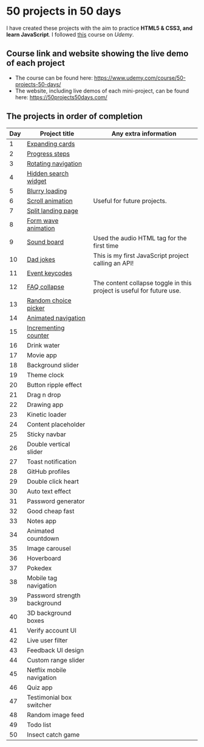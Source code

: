 
# 50 projects in 50 days
I have created these projects with the aim to practice **HTML5 & CSS3, and learn JavaScript**. I followed [this](https://www.udemy.com/course/50-projects-50-days/) course on _Udemy_.

## Course link and website showing the live demo of each project
 * The course can be found here: https://www.udemy.com/course/50-projects-50-days/
 * The website, including live demos of each mini-project, can be found here: https://50projects50days.com/ 

## The projects in order of completion

|Day|Project title|Any extra information|
|---|-------------|---------------------|
|1|[Expanding cards](https://github.com/SarahDuncan/50-projects-50-days-js/tree/main/Expanding%20cards%20(day%201))|
|2|[Progress steps](https://github.com/SarahDuncan/50-projects-50-days-js/tree/main/Progress%20steps%20(day%202))|
|3|[Rotating navigation](https://github.com/SarahDuncan/50-projects-50-days-js/tree/main/Rotating%20navigation%20(day%203))|
|4|[Hidden search widget](https://github.com/SarahDuncan/50-projects-50-days-js/tree/main/Hidden%20search%20widget%20(day%204))|
|5|[Blurry loading](https://github.com/SarahDuncan/50-projects-50-days-js/tree/main/Blurry%20loading%20(day%205))|
|6|[Scroll animation](https://github.com/SarahDuncan/50-projects-50-days-js/tree/main/Scroll%20animation%20(day%206))|Useful for future projects.|
|7|[Split landing page](https://github.com/SarahDuncan/50-projects-50-days-js/tree/main/Split%20landing%20page%20(day%207))|
|8|[Form wave animation](https://github.com/SarahDuncan/50-projects-50-days-js/tree/main/Form%20wave%20(day%208))|
|9|[Sound board](https://github.com/SarahDuncan/50-projects-50-days-js/tree/main/Sound%20board%20(day%209))|Used the audio HTML tag for the first time|
|10|[Dad jokes](https://github.com/SarahDuncan/50-projects-50-days-js/tree/main/Dad%20jokes%20(day%2010))|This is my first JavaScript project calling an API!|
|11|[Event keycodes](https://github.com/SarahDuncan/50-projects-50-days-js/tree/main/Event%20keycodes%20(day%2011))|
|12|[FAQ collapse](https://github.com/SarahDuncan/50-projects-50-days-js/tree/main/FAQs%20with%20content%20collapse%20(day%2012))|The content collapse toggle in this project is useful for future use.|
|13|[Random choice picker](https://github.com/SarahDuncan/50-projects-50-days-js/tree/main/Random%20Choice%20Picker%20(day%2013))|
|14|[Animated navigation](https://github.com/SarahDuncan/50-projects-50-days-js/tree/main/Animated%20navigation%20(day%2014))|
|15|[Incrementing counter](https://github.com/SarahDuncan/50-projects-50-days-js/tree/main/Incrementing%20counter%20(day%2015))|
|16|Drink water|
|17|Movie app|
|18|Background slider|
|19|Theme clock|
|20|Button ripple effect|
|21|Drag n drop|
|22|Drawing app|
|23|Kinetic loader|
|24|Content placeholder|
|25|Sticky navbar|
|26|Double vertical slider|
|27|Toast notification|
|28|GitHub profiles|
|29|Double click heart|
|30|Auto text effect|
|31|Password generator|
|32|Good cheap fast|
|33|Notes app|
|34|Animated countdown|
|35|Image carousel|
|36|Hoverboard|
|37|Pokedex|
|38|Mobile tag navigation|
|39|Password strength background|
|40|3D background boxes|
|41|Verify account UI|
|42|Live user filter|
|43|Feedback UI design|
|44|Custom range slider|
|45|Netflix mobile navigation|
|46|Quiz app|
|47|Testimonial box switcher|
|48|Random image feed|
|49|Todo list|
|50|Insect catch game|
